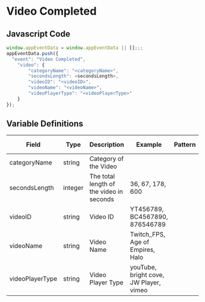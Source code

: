# Video Completed

### 

## Javascript Code
```js
window.appEventData = window.appEventData || [];;;
appEventData.push({
  "event": "Video Completed",
    "video": {
        "categoryName": "<categoryName>",
        "secondsLength": <secondsLength>,
        "videoID": "<videoID>",
        "videoName": "<videoName>",
        "videoPlayerType": "<videoPlayerType>"
    }
});
```

## Variable Definitions

|Field|Type|Description|Example|Pattern|Min Length|Max Length|Minimum|Maximum|Multiple Of|
| --- | --- | --- | --- | --- | --- | --- | --- | --- | --- |
|categoryName|string|Category of the Video||||||||
|secondsLength|integer|The total length of the video in seconds|36, 67, 178, 600||||0|||
|videoID|string|Video ID|YT456789, BC4567890, 876546789|||||||
|videoName|string|Video Name|Twitch\_FPS, Age of Empires, Halo|||||||
|videoPlayerType|string|Video Player Type|youTube, bright cove, JW Player, vimeo|||||||




